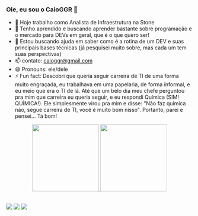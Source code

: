 ### Oie, eu sou o CaioGGR 👋


- 🔭 Hoje trabalho como Analista de Infraestrutura na Stone
- 🌱 Tenho aprendido e buscando aprender bastante sobre programação e o mercado para DEVs em geral, que é o que quero ser!
- 🤔 Estou buscando ajuda em saber como é a rotina de um DEV e suas principais bases técnicas (já pesquisei muito sobre, mas cada um tem suas perspectivas)
- 📫 contato: caioggr@gmail.com
- 😄 Pronouns: ele/dele
- ⚡ Fun fact: Descobri que queria seguir carreira de TI de uma forma muito engraçada, eu trabalhava em uma papelaria, de forma informal, e eu meio que era o TI de lá. Até que um belo dia meu chefe perguntou pra mim que carreira eu queria seguir, e eu respondi Química (SIM! QUÍMICA!). Ele simplesmente virou pra mim e disse: "Não faz química não, segue carreira de TI, você é muito bom nisso". Portanto, parei e pensei... Tá bom!

<div align="center">
  <a href="https://github.com/CaioGGR">
  <img height="180em" src="https://github-readme-stats.vercel.app/api?username=CaioGGR&show_icons=true&theme=dark&include_all_commits=true&count_private=true"/>
  <img height="180em" src="https://github-readme-stats.vercel.app/api/top-langs/?username=CaioGGR&layout=compact&langs_count=7&theme=dark"/>
</div>

  ##
  
  <div> 
  <a href="https://www.instagram.com/caiogabrielgr/" target="_blank"><img src="https://img.shields.io/badge/-Instagram-%23E4405F?style=for-the-badge&logo=instagram&logoColor=white" target="_blank"></a>
  <a href = "mailto:caioggr@gmail.com"><img src="https://img.shields.io/badge/-Gmail-%23333?style=for-the-badge&logo=gmail&logoColor=white" target="_blank"></a>
  <a href="https://www.linkedin.com/in/caio-ribeiro-2135b0190/" target="_blank"><img src="https://img.shields.io/badge/-LinkedIn-%230077B5?style=for-the-badge&logo=linkedin&logoColor=white" target="_blank"></a> 
</div>
